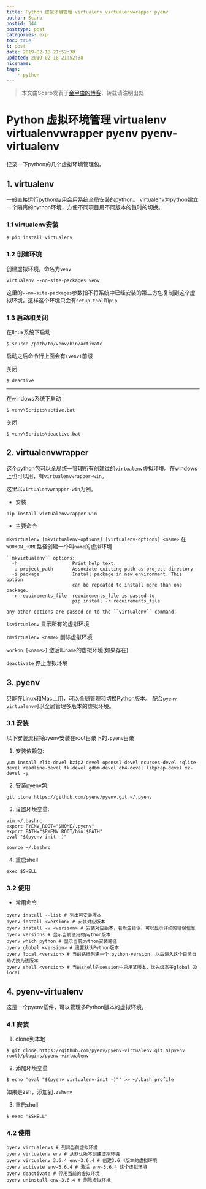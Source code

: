 ```yaml
---
title: Python 虚拟环境管理 virtualenv virtualenvwrapper pyenv
author: Scarb
postid: 344
posttype: post
categories: exp
toc: true
t: post
date: 2019-02-18 21:52:38
updated: 2019-02-18 21:52:38
nicename:
tags:
    - python
---
```


>本文由Scarb发表于[金甲虫的博客](http://47.106.131.90/blog)，转载请注明出处

# Python 虚拟环境管理 virtualenv virtualenvwrapper pyenv pyenv-virtualenv

记录一下python的几个虚拟环境管理包。

## 1. virtualenv

一般直接运行python应用会用系统全局安装的python。
virtualenv为python建立一个隔离的python环境，方便不同项目用不同版本的包时的切换。

### 1.1 virtualenv安装

```shell
$ pip install virtualenv
```

### 1.2 创建环境

创建虚拟环境，命名为`venv`

```shell
virtualenv --no-site-packages venv
```

这里的`--no-site-packages`参数指不将系统中已经安装的第三方包复制到这个虚拟环境。这样这个环境只会有`setup-tool`和`pip`

<!-- more -->

### 1.3 启动和关闭

在linux系统下启动

```shell
$ source /path/to/venv/bin/activate
```

启动之后命令行上面会有`(venv)`前缀

关闭

```shell
$ deactive
```

----

在windows系统下启动

```shell
$ venv\Scripts\active.bat
```

关闭

```shell
$ venv\Scripts\deactive.bat
```

## 2. virtualenvwrapper

这个python包可以全局统一管理所有创建过的`virtualenv`虚拟环境。在windows上也可以用，有`virtualenvwrapper-win`。

这里以`virtualenvwrapper-win`为例。

- 安装

```shell
pip install virtualenvwrapper-win
```

- 主要命令

``mkvirtualenv [mkvirtualenv-options] [virtualenv-options] <name>``
    在`WORKON_HOME`路径创建一个叫`name`的虚拟环境

    ``mkvirtualenv`` options:
      -h                    Print help text.
      -a project_path       Associate existing path as project directory
      -i package            Install package in new environment. This option
                            can be repeated to install more than one package.
      -r requirements_file  requirements_file is passed to
                            pip install -r requirements_file

    any other options are passed on to the ``virtualenv`` command.                

``lsvirtualenv``
    显示所有的虚拟环境

``rmvirtualenv <name>``
    删除虚拟环境

``workon [<name>]``
    激活叫`name`的虚拟环境(如果存在)

``deactivate``
    停止虚拟环境

## 3. pyenv

只能在Linux和Mac上用，可以全局管理和切换Python版本。
配合`pyenv-virtualenv`可以全局管理多版本的虚拟环境。

### 3.1 安装

以下安装流程将pyenv安装在root目录下的`.pyenv`目录

1. 安装依赖包:

`yum install zlib-devel bzip2-devel openssl-devel ncurses-devel sqlite-devel readline-devel tk-devel gdbm-devel db4-devel libpcap-devel xz-devel -y`

2. 安装pyenv包:

`git clone https://github.com/pyenv/pyenv.git ~/.pyenv`

3. 设置环境变量:

```shell
vim ~/.bashrc 
export PYENV_ROOT="$HOME/.pyenv" 
export PATH="$PYENV_ROOT/bin:$PATH" 
eval "$(pyenv init -)"

source ~/.bashrc
```

4. 重启shell

`exec $SHELL`

### 3.2 使用

- 常用命令

```shell
pyenv install --list # 列出可安装版本
pyenv install <version> # 安装对应版本
pyenv install -v <version> # 安装对应版本，若发生错误，可以显示详细的错误信息
pyenv versions # 显示当前使用的python版本
pyenv which python # 显示当前python安装路径
pyenv global <version> # 设置默认Python版本
pyenv local <version> # 当前路径创建一个.python-version, 以后进入这个目录自动切换为该版本
pyenv shell <version> # 当前shell的session中启用某版本，优先级高于global 及 local
```

## 4. pyenv-virtualenv

这是一个pyenv插件，可以管理多Python版本的虚拟环境。

### 4.1 安装

1. clone到本地

```shell
$ git clone https://github.com/pyenv/pyenv-virtualenv.git $(pyenv root)/plugins/pyenv-virtualenv
```

2. 添加环境变量

```shell
$ echo 'eval "$(pyenv virtualenv-init -)"' >> ~/.bash_profile
```

如果是zsh，添加到`.zshenv`

3. 重启shell

```shell
$ exec "$SHELL"
```

### 4.2 使用

```shell
pyenv virtualenvs # 列出当前虚拟环境
pyenv virtualenv env # 从默认版本创建虚拟环境
pyenv virtualenv 3.6.4 env-3.6.4 # 创建3.6.4版本的虚拟环境
pyenv activate env-3.6.4 # 激活 env-3.6.4 这个虚拟环境
pyenv deactivate # 停用当前的虚拟环境
pyenv uninstall env-3.6.4 # 删除虚拟环境
```
